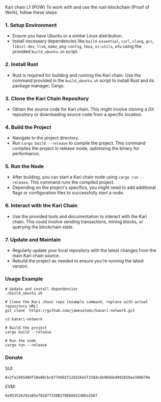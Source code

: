 Kari chain L1 (POW)
To work with and use the rust-blockchain (Proof of Work), follow these steps:

### 1. Setup Environment
- Ensure you have Ubuntu or a similar Linux distribution.
- Install necessary dependencies like `build-essential`, `curl`, `clang`, `gcc`, `libssl-dev`, `llvm`, `make`, `pkg-config`, `tmux`, `xz-utils`, `ufw` using the provided `build_ubuntu.sh` script.

### 2. Install Rust
- Rust is required for building and running the Kari chain. Use the command provided in the `build_ubuntu.sh` script to install Rust and its package manager, Cargo.

### 3. Clone the Kari Chain Repository
- Obtain the source code for Kari chain. This might involve cloning a Git repository or downloading source code from a specific location.

### 4. Build the Project
- Navigate to the project directory.
- Run `cargo build --release` to compile the project. This command compiles the project in release mode, optimizing the binary for performance.

### 5. Run the Node
- After building, you can start a Kari chain node using `cargo run --release`. This command runs the compiled project.
- Depending on the project's specifics, you might need to add additional flags or configuration files to successfully start a node.

### 6. Interact with the Kari Chain
- Use the provided tools and documentation to interact with the Kari chain. This could involve sending transactions, mining blocks, or querying the blockchain state.

### 7. Update and Maintain
- Regularly update your local repository with the latest changes from the main Kari chain source.
- Rebuild the project as needed to ensure you're running the latest version.

### Usage Example
```shell
# Update and install dependencies
./build_ubuntu.sh

# Clone the Kari chain repo (example command, replace with actual repository URL)
git clone  https://github.com/jamesatomc/kanari-network.git

cd kanari-network

# Build the project
cargo build --release

# Run the node
cargo run --release
```
### Donate

SUI:
```shell
0x2fa1945d0df10e88cbc6779d65f12d156e5f33d4cde90dde4992b56ee388870e
```

EVM:
```shell
0x953526292a65ef8107f338B270E60d32d8Ea2b67
```
